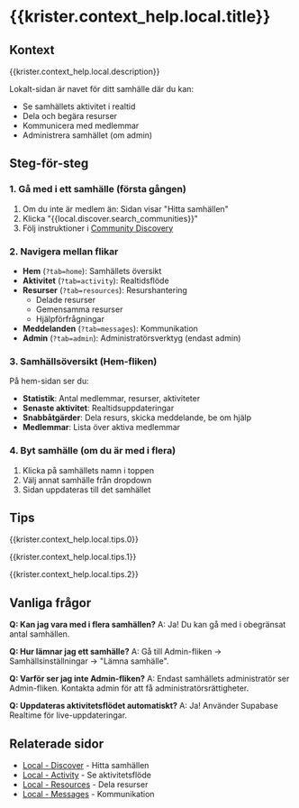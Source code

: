 # {{krister.context_help.local.title}}

## Kontext

{{krister.context_help.local.description}}

Lokalt-sidan är navet för ditt samhälle där du kan:
- Se samhällets aktivitet i realtid
- Dela och begära resurser
- Kommunicera med medlemmar
- Administrera samhället (om admin)

## Steg-för-steg

### 1. Gå med i ett samhälle (första gången)
1. Om du inte är medlem än: Sidan visar "Hitta samhällen"
2. Klicka "{{local.discover.search_communities}}"
3. Följ instruktioner i [Community Discovery](/help/local/discover.md)

### 2. Navigera mellan flikar
- **Hem** (`?tab=home`): Samhällets översikt
- **Aktivitet** (`?tab=activity`): Realtidsflöde
- **Resurser** (`?tab=resources`): Resurshantering
  - Delade resurser
  - Gemensamma resurser  
  - Hjälpförfrågningar
- **Meddelanden** (`?tab=messages`): Kommunikation
- **Admin** (`?tab=admin`): Administratörsverktyg (endast admin)

### 3. Samhällsöversikt (Hem-fliken)
På hem-sidan ser du:
- **Statistik**: Antal medlemmar, resurser, aktiviteter
- **Senaste aktivitet**: Realtidsuppdateringar
- **Snabbåtgärder**: Dela resurs, skicka meddelande, be om hjälp
- **Medlemmar**: Lista över aktiva medlemmar

### 4. Byt samhälle (om du är med i flera)
1. Klicka på samhällets namn i toppen
2. Välj annat samhälle från dropdown
3. Sidan uppdateras till det samhället

## Tips

{{krister.context_help.local.tips.0}}

{{krister.context_help.local.tips.1}}

{{krister.context_help.local.tips.2}}

## Vanliga frågor

**Q: Kan jag vara med i flera samhällen?**
A: Ja! Du kan gå med i obegränsat antal samhällen.

**Q: Hur lämnar jag ett samhälle?**
A: Gå till Admin-fliken → Samhällsinställningar → "Lämna samhälle".

**Q: Varför ser jag inte Admin-fliken?**
A: Endast samhällets administratör ser Admin-fliken. Kontakta admin för att få administratörsrättigheter.

**Q: Uppdateras aktivitetsflödet automatiskt?**
A: Ja! Använder Supabase Realtime för live-uppdateringar.

## Relaterade sidor
- [Local - Discover](/help/local/discover.md) - Hitta samhällen
- [Local - Activity](/help/local/activity.md) - Se aktivitetsflöde
- [Local - Resources](/help/local/resources-shared.md) - Dela resurser
- [Local - Messages](/help/local/messages-community.md) - Kommunikation
